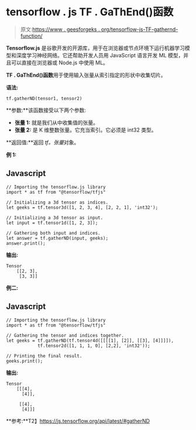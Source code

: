 # tensorflow . js TF . GaThEnd()函数

> 原文:[https://www . geesforgeks . org/tensorflow-js-TF-gathernd-function/](https://www.geeksforgeeks.org/tensorflow-js-tf-gathernd-function/)

**Tensorflow.js** 是谷歌开发的开源库，用于在浏览器或节点环境下运行机器学习模型和深度学习神经网络。它还帮助开发人员用 JavaScript 语言开发 ML 模型，并且可以直接在浏览器或 Node.js 中使用 ML。

**TF . GaThEnd()函数**用于使用输入张量从索引指定的形状中收集切片。

**语法:**

```
tf.gatherND(tensor1, tensor2)
```

**参数:**该函数接受以下两个参数:

*   **张量 1:** 就是我们从中收集值的张量。
*   **张量 2:** 是 K 维整数张量。它充当索引。它必须是 int32 类型。

**返回值:**返回 *tf。张量*对象。

**例 1:**

## Javascript

```
// Importing the tensorflow.js library
import * as tf from "@tensorflow/tfjs"

// Initializing a 3d tensor as indices.
let geeks = tf.tensor3d([1, 2, 3, 4], [2, 2, 1], 'int32');

// Initializing a 3d tensor as input.
let input = tf.tensor1d([1, 2, 3]);

// Gathering both input and indices.
let answer = tf.gatherND(input, geeks);
answer.print();
```

**输出:**

```
Tensor
    [[2, 3],
     [3, 3]]
```

**例二:**

## Javascript

```
// Importing the tensorflow.js library
import * as tf from "@tensorflow/tfjs"

// Gathering the tensor and indices together.
let geeks = tf.gatherND(tf.tensor4d([[[[1], [2]], [[3], [4]]]]),
            tf.tensor2d([1, 1, 1, 0], [2,2], 'int32'));

// Printing the final result.           
geeks.print();
```

**输出:**

```
Tensor
    [[[4],
      [4]],

     [[4],
      [4]]]
```

**参考:**T2】https://js.tensorflow.org/api/latest/#gatherND